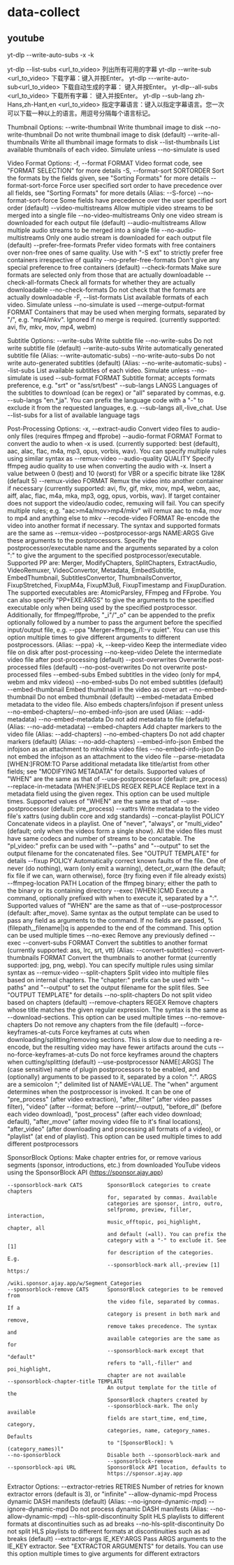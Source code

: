# data-collect

## youtube

<!-- 下载字幕，提取音频和保留视频 -->
yt-dlp --write-auto-subs -x -k


yt-dlp --list-subs <url_to_video> 列出所有可用的字幕
yt-dlp --write-sub <url_to_video> 下载字幕：键入并按Enter。
yt-dlp ---write-auto-sub<url_to_video> 下载自动生成的字幕： 键入并按Enter。
yt-dlp--all-subs <url_to_video> 下载所有字幕： 键入并按Enter。
yt-dlp --sub-lang zh-Hans,zh-Hant,en <url_to_video> 指定字幕语言：键入以指定字幕语言。您一次可以下载一种以上的语言。用逗号分隔每个语言标记。

  Thumbnail Options:
    --write-thumbnail               Write thumbnail image to disk
    --no-write-thumbnail            Do not write thumbnail image to disk
                                    (default)
    --write-all-thumbnails          Write all thumbnail image formats to disk
    --list-thumbnails               List available thumbnails of each video.
                                    Simulate unless --no-simulate is used

  Video Format Options:
    -f, --format FORMAT             Video format code, see "FORMAT SELECTION"
                                    for more details
    -S, --format-sort SORTORDER     Sort the formats by the fields given, see
                                    "Sorting Formats" for more details
    --format-sort-force             Force user specified sort order to have
                                    precedence over all fields, see "Sorting
                                    Formats" for more details (Alias: --S-force)
    --no-format-sort-force          Some fields have precedence over the user
                                    specified sort order (default)
    --video-multistreams            Allow multiple video streams to be merged
                                    into a single file
    --no-video-multistreams         Only one video stream is downloaded for each
                                    output file (default)
    --audio-multistreams            Allow multiple audio streams to be merged
                                    into a single file
    --no-audio-multistreams         Only one audio stream is downloaded for each
                                    output file (default)
    --prefer-free-formats           Prefer video formats with free containers
                                    over non-free ones of same quality. Use with
                                    "-S ext" to strictly prefer free containers
                                    irrespective of quality
    --no-prefer-free-formats        Don't give any special preference to free
                                    containers (default)
    --check-formats                 Make sure formats are selected only from
                                    those that are actually downloadable
    --check-all-formats             Check all formats for whether they are
                                    actually downloadable
    --no-check-formats              Do not check that the formats are actually
                                    downloadable
    -F, --list-formats              List available formats of each video.
                                    Simulate unless --no-simulate is used
    --merge-output-format FORMAT    Containers that may be used when merging
                                    formats, separated by "/", e.g. "mp4/mkv".
                                    Ignored if no merge is required. (currently
                                    supported: avi, flv, mkv, mov, mp4, webm)

  Subtitle Options:
    --write-subs                    Write subtitle file
    --no-write-subs                 Do not write subtitle file (default)
    --write-auto-subs               Write automatically generated subtitle file
                                    (Alias: --write-automatic-subs)
    --no-write-auto-subs            Do not write auto-generated subtitles
                                    (default) (Alias: --no-write-automatic-subs)
    --list-subs                     List available subtitles of each video.
                                    Simulate unless --no-simulate is used
    --sub-format FORMAT             Subtitle format; accepts formats preference,
                                    e.g. "srt" or "ass/srt/best"
    --sub-langs LANGS               Languages of the subtitles to download (can
                                    be regex) or "all" separated by commas, e.g.
                                    --sub-langs "en.*,ja". You can prefix the
                                    language code with a "-" to exclude it from
                                    the requested languages, e.g. --sub-langs
                                    all,-live_chat. Use --list-subs for a list
                                    of available language tags

  Post-Processing Options:
    -x, --extract-audio             Convert video files to audio-only files
                                    (requires ffmpeg and ffprobe)
    --audio-format FORMAT           Format to convert the audio to when -x is
                                    used. (currently supported: best (default),
                                    aac, alac, flac, m4a, mp3, opus, vorbis,
                                    wav). You can specify multiple rules using
                                    similar syntax as --remux-video
    --audio-quality QUALITY         Specify ffmpeg audio quality to use when
                                    converting the audio with -x. Insert a value
                                    between 0 (best) and 10 (worst) for VBR or a
                                    specific bitrate like 128K (default 5)
    --remux-video FORMAT            Remux the video into another container if
                                    necessary (currently supported: avi, flv,
                                    gif, mkv, mov, mp4, webm, aac, aiff, alac,
                                    flac, m4a, mka, mp3, ogg, opus, vorbis,
                                    wav). If target container does not support
                                    the video/audio codec, remuxing will fail.
                                    You can specify multiple rules; e.g.
                                    "aac>m4a/mov>mp4/mkv" will remux aac to m4a,
                                    mov to mp4 and anything else to mkv
    --recode-video FORMAT           Re-encode the video into another format if
                                    necessary. The syntax and supported formats
                                    are the same as --remux-video
    --postprocessor-args NAME:ARGS  Give these arguments to the postprocessors.
                                    Specify the postprocessor/executable name
                                    and the arguments separated by a colon ":"
                                    to give the argument to the specified
                                    postprocessor/executable. Supported PP are:
                                    Merger, ModifyChapters, SplitChapters,
                                    ExtractAudio, VideoRemuxer, VideoConvertor,
                                    Metadata, EmbedSubtitle, EmbedThumbnail,
                                    SubtitlesConvertor, ThumbnailsConvertor,
                                    FixupStretched, FixupM4a, FixupM3u8,
                                    FixupTimestamp and FixupDuration. The
                                    supported executables are: AtomicParsley,
                                    FFmpeg and FFprobe. You can also specify
                                    "PP+EXE:ARGS" to give the arguments to the
                                    specified executable only when being used by
                                    the specified postprocessor. Additionally,
                                    for ffmpeg/ffprobe, "_i"/"_o" can be
                                    appended to the prefix optionally followed
                                    by a number to pass the argument before the
                                    specified input/output file, e.g. --ppa
                                    "Merger+ffmpeg_i1:-v quiet". You can use
                                    this option multiple times to give different
                                    arguments to different postprocessors.
                                    (Alias: --ppa)
    -k, --keep-video                Keep the intermediate video file on disk
                                    after post-processing
    --no-keep-video                 Delete the intermediate video file after
                                    post-processing (default)
    --post-overwrites               Overwrite post-processed files (default)
    --no-post-overwrites            Do not overwrite post-processed files
    --embed-subs                    Embed subtitles in the video (only for mp4,
                                    webm and mkv videos)
    --no-embed-subs                 Do not embed subtitles (default)
    --embed-thumbnail               Embed thumbnail in the video as cover art
    --no-embed-thumbnail            Do not embed thumbnail (default)
    --embed-metadata                Embed metadata to the video file. Also
                                    embeds chapters/infojson if present unless
                                    --no-embed-chapters/--no-embed-info-json are
                                    used (Alias: --add-metadata)
    --no-embed-metadata             Do not add metadata to file (default)
                                    (Alias: --no-add-metadata)
    --embed-chapters                Add chapter markers to the video file
                                    (Alias: --add-chapters)
    --no-embed-chapters             Do not add chapter markers (default) (Alias:
                                    --no-add-chapters)
    --embed-info-json               Embed the infojson as an attachment to
                                    mkv/mka video files
    --no-embed-info-json            Do not embed the infojson as an attachment
                                    to the video file
    --parse-metadata [WHEN:]FROM:TO
                                    Parse additional metadata like title/artist
                                    from other fields; see "MODIFYING METADATA"
                                    for details. Supported values of "WHEN" are
                                    the same as that of --use-postprocessor
                                    (default: pre_process)
    --replace-in-metadata [WHEN:]FIELDS REGEX REPLACE
                                    Replace text in a metadata field using the
                                    given regex. This option can be used
                                    multiple times. Supported values of "WHEN"
                                    are the same as that of --use-postprocessor
                                    (default: pre_process)
    --xattrs                        Write metadata to the video file's xattrs
                                    (using dublin core and xdg standards)
    --concat-playlist POLICY        Concatenate videos in a playlist. One of
                                    "never", "always", or "multi_video"
                                    (default; only when the videos form a single
                                    show). All the video files must have same
                                    codecs and number of streams to be
                                    concatable. The "pl_video:" prefix can be
                                    used with "--paths" and "--output" to set
                                    the output filename for the concatenated
                                    files. See "OUTPUT TEMPLATE" for details
    --fixup POLICY                  Automatically correct known faults of the
                                    file. One of never (do nothing), warn (only
                                    emit a warning), detect_or_warn (the
                                    default; fix file if we can, warn
                                    otherwise), force (try fixing even if file
                                    already exists)
    --ffmpeg-location PATH          Location of the ffmpeg binary; either the
                                    path to the binary or its containing
                                    directory
    --exec [WHEN:]CMD               Execute a command, optionally prefixed with
                                    when to execute it, separated by a ":".
                                    Supported values of "WHEN" are the same as
                                    that of --use-postprocessor (default:
                                    after_move). Same syntax as the output
                                    template can be used to pass any field as
                                    arguments to the command. If no fields are
                                    passed, %(filepath,_filename|)q is appended
                                    to the end of the command. This option can
                                    be used multiple times
    --no-exec                       Remove any previously defined --exec
    --convert-subs FORMAT           Convert the subtitles to another format
                                    (currently supported: ass, lrc, srt, vtt)
                                    (Alias: --convert-subtitles)
    --convert-thumbnails FORMAT     Convert the thumbnails to another format
                                    (currently supported: jpg, png, webp). You
                                    can specify multiple rules using similar
                                    syntax as --remux-video
    --split-chapters                Split video into multiple files based on
                                    internal chapters. The "chapter:" prefix can
                                    be used with "--paths" and "--output" to set
                                    the output filename for the split files. See
                                    "OUTPUT TEMPLATE" for details
    --no-split-chapters             Do not split video based on chapters
                                    (default)
    --remove-chapters REGEX         Remove chapters whose title matches the
                                    given regular expression. The syntax is the
                                    same as --download-sections. This option can
                                    be used multiple times
    --no-remove-chapters            Do not remove any chapters from the file
                                    (default)
    --force-keyframes-at-cuts       Force keyframes at cuts when
                                    downloading/splitting/removing sections.
                                    This is slow due to needing a re-encode, but
                                    the resulting video may have fewer artifacts
                                    around the cuts
    --no-force-keyframes-at-cuts    Do not force keyframes around the chapters
                                    when cutting/splitting (default)
    --use-postprocessor NAME[:ARGS]
                                    The (case sensitive) name of plugin
                                    postprocessors to be enabled, and
                                    (optionally) arguments to be passed to it,
                                    separated by a colon ":". ARGS are a
                                    semicolon ";" delimited list of NAME=VALUE.
                                    The "when" argument determines when the
                                    postprocessor is invoked. It can be one of
                                    "pre_process" (after video extraction),
                                    "after_filter" (after video passes filter),
                                    "video" (after --format; before
                                    --print/--output), "before_dl" (before each
                                    video download), "post_process" (after each
                                    video download; default), "after_move"
                                    (after moving video file to it's final
                                    locations), "after_video" (after downloading
                                    and processing all formats of a video), or
                                    "playlist" (at end of playlist). This option
                                    can be used multiple times to add different
                                    postprocessors

  SponsorBlock Options:
    Make chapter entries for, or remove various segments (sponsor,
    introductions, etc.) from downloaded YouTube videos using the
    SponsorBlock API (https://sponsor.ajay.app)

    --sponsorblock-mark CATS        SponsorBlock categories to create chapters
                                    for, separated by commas. Available
                                    categories are sponsor, intro, outro,
                                    selfpromo, preview, filler, interaction,
                                    music_offtopic, poi_highlight, chapter, all
                                    and default (=all). You can prefix the
                                    category with a "-" to exclude it. See [1]
                                    for description of the categories. E.g.
                                    --sponsorblock-mark all,-preview [1] https:/
                                    /wiki.sponsor.ajay.app/w/Segment_Categories
    --sponsorblock-remove CATS      SponsorBlock categories to be removed from
                                    the video file, separated by commas. If a
                                    category is present in both mark and remove,
                                    remove takes precedence. The syntax and
                                    available categories are the same as for
                                    --sponsorblock-mark except that "default"
                                    refers to "all,-filler" and poi_highlight,
                                    chapter are not available
    --sponsorblock-chapter-title TEMPLATE
                                    An output template for the title of the
                                    SponsorBlock chapters created by
                                    --sponsorblock-mark. The only available
                                    fields are start_time, end_time, category,
                                    categories, name, category_names. Defaults
                                    to "[SponsorBlock]: %(category_names)l"
    --no-sponsorblock               Disable both --sponsorblock-mark and
                                    --sponsorblock-remove
    --sponsorblock-api URL          SponsorBlock API location, defaults to
                                    https://sponsor.ajay.app

  Extractor Options:
    --extractor-retries RETRIES     Number of retries for known extractor errors
                                    (default is 3), or "infinite"
    --allow-dynamic-mpd             Process dynamic DASH manifests (default)
                                    (Alias: --no-ignore-dynamic-mpd)
    --ignore-dynamic-mpd            Do not process dynamic DASH manifests
                                    (Alias: --no-allow-dynamic-mpd)
    --hls-split-discontinuity       Split HLS playlists to different formats at
                                    discontinuities such as ad breaks
    --no-hls-split-discontinuity    Do not split HLS playlists to different
                                    formats at discontinuities such as ad breaks
                                    (default)
    --extractor-args IE_KEY:ARGS    Pass ARGS arguments to the IE_KEY extractor.
                                    See "EXTRACTOR ARGUMENTS" for details. You
                                    can use this option multiple times to give
                                    arguments for different extractors
